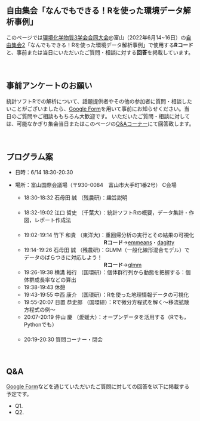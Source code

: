 ## 自由集会「なんでもできる！Rを使った環境データ解析事例」
このページでは[環境化学物質3学会合同大会](https://j-ec.smartcore.jp/M022/forum/touron30)@富山（2022年6月14~16日）の[自由集会2](https://j-ec.smartcore.jp/M022/forum/touron30/free_meeting)「なんでもできる！Rを使った環境データ解析事例」で使用する<b>Rコード</b>と、事前または当日にいただいたご質問・相談に対する<b>回答</b>を掲載しています。    
    
  
    
　　 
## 事前アンケートのお願い  
統計ソフトRでの解析について、話題提供者やその他の参加者に質問・相談したいことがございましたら、[Google Form](https://forms.gle/Q6BqWRmMc9A5u2hz5)を用いて事前にお知らせください。当日のご質問やご相談ももちろん大歓迎です。 いただいたご質問・相談に対しては、可能なかぎり集会当日またはこのページの[Q&Aコーナー](#qa)にて回答致します。
    
  
  

　　
## プログラム案
- 日時：6/14 18:30-20:30  
- 場所：富山国際会議場（〒930-0084　富山市大手町1番2号） C会場  
  
  * 18:30-18:32   石母田 誠 （残農研)：趣旨説明  
  　　
  * 18:32-19:02   江口 哲史 （千葉大）：統計ソフトRの概要，データ集計・作図，レポート作成法  
  　　
  * 19:02-19:14   竹下 和貴 （東洋大)：重回帰分析の実行とその結果の可視化  
     　　　　　　　　　　　　　　　    **Rコード**→[emmeans](https://github.com/KyoHiki/Rmeeting2022/blob/main/emmeans.md)・[dagitty](https://github.com/KyoHiki/Rmeeting2022/blob/main/dagitty.md)  
  * 19:14-19:26   石母田 誠 （残農研)：GLMM（一般化線形混合モデル）でデータのばらつきに対応しよう！  
     　　　　　　　　　　　　　　　    **Rコード**→[glmm](https://github.com/KyoHiki/Rmeeting2022/blob/main/GLMM-source_code_ishimota.md)     
  * 19:26-19:38   横溝 裕行 （国環研）：個体群行列から動態を把握する：個体群成長率などの算出  
  * 19:38-19:43   休憩  
  * 19:43-19:55   中西 康介 （国環研）：Rを使った地理情報データの可視化
  * 19:55-20:07   日置 恭史郎 （国環研）：Rで微分方程式を解く～移流拡散方程式の例～  
  * 20:07-20:19   仲山 慶 （愛媛大）：オープンデータを活用する（Rでも，Pythonでも）  
  　　
  * 20:19-20:30   質問コーナー・閉会  
    
  
  

　　
## Q&A  
[Google Form](https://forms.gle/Q6BqWRmMc9A5u2hz5)などを通じていただいたご質問に対しての回答を以下に掲載する予定です。
- Q1.   
- Q2.  
